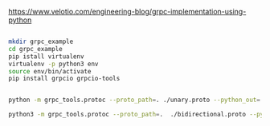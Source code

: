 https://www.velotio.com/engineering-blog/grpc-implementation-using-python

```bash

mkdir grpc_example
cd grpc_example
pip istall virtualenv
virtualenv -p python3 env
source env/bin/activate
pip install grpcio grpcio-tools


python -m grpc_tools.protoc --proto_path=. ./unary.proto --python_out=. --grpc_python_out=.

python3 -m grpc_tools.protoc --proto_path=.  ./bidirectional.proto --python_out=. --grpc_python_out=. 


```
